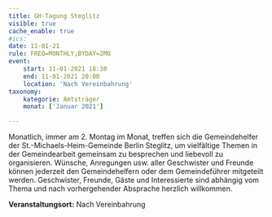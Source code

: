 ```yaml
---
title: GH-Tagung Steglitz
visible: true
cache_enable: true
#ics: 
date: 11-01-21
rule: FREQ=MONTHLY;BYDAY=2MO
event:
	start: 11-01-2021 18:30
	end: 11-01-2021 20:00
	location: 'Nach Vereinbahrung'
taxonomy:
	kategorie: Amtsträger
	monat: ['Januar 2021']

---
```

Monatlich, immer am 2. Montag im Monat, treffen sich die Gemeindehelfer der St.-Michaels-Heim-Gemeinde Berlin Steglitz, um vielfältige Themen in der Gemeindearbeit gemeinsam zu besprechen und liebevoll zu organisieren. Wünsche, Anregungen usw. aller Geschwister und Freunde können jederzeit den Gemeindehelfern oder dem Gemeindeführer mitgeteilt werden. Geschwister, Freunde, Gäste und Interessierte sind abhängig vom Thema und nach vorhergehender Absprache herzlich willkommen.



**Veranstaltungsort:** Nach Vereinbahrung

